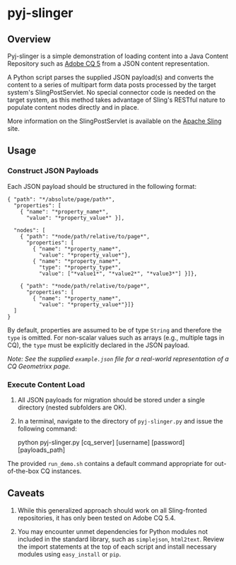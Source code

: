 # pyj-slinger

## Overview

Pyj-slinger is a simple demonstration of loading content into a Java Content Repository such as [Adobe CQ 5](http://www.day.com/) from a JSON content representation.

A Python script parses the supplied JSON payload(s) and converts the content to a series of multipart form data posts processed by the target system's SlingPostServlet. No special connector code is needed on the target system, as this method takes advantage of Sling's RESTful nature to populate content nodes directly and in place.

More information on the SlingPostServlet is available on the [Apache Sling](http://sling.apache.org/site/manipulating-content-the-slingpostservlet-servletspost.html) site.

## Usage

### Construct JSON Payloads

Each JSON payload should be structured in the following format:

    { "path": "*/absolute/page/path*",
      "properties": [
        { "name": "*property_name*",
          "value": "*property_value*" }],
    
      "nodes": [
        { "path": "*node/path/relative/to/page*",
          "properties": [
            { "name": "*property_name*",
              "value": "*property_value*"},
            { "name": "*property_name*",
              "type": "*property_type*",
              "value": ["*value1*", "*value2*", "*value3*"] }]},
    
        { "path": "*node/path/relative/to/page*",
          "properties": [
            { "name": "*property_name*",
              "value": "*property_value*"}]}
      ]
    }

By default, properties are assumed to be of type `String` and therefore the `type` is omitted. For non-scalar values such as arrays (e.g., multiple tags in CQ), the `type` must be explicitly declared in the JSON payload.

*Note: See the supplied `example.json` file for a real-world representation of a CQ Geometrixx page.*

### Execute Content Load

1. All JSON payloads for migration should be stored under a single directory (nested subfolders are OK).

2. In a terminal, navigate to the directory of `pyj-slinger.py` and issue the following command:

    python pyj-slinger.py [cq_server] [username] [password] [payloads_path]

The provided `run_demo.sh` contains a default command appropriate for out-of-the-box CQ instances.

## Caveats

1. While this generalized approach should work on all Sling-fronted repositories, it has only been tested on Adobe CQ 5.4.

2. You may encounter unmet dependencies for Python modules not included in the standard library, such as `simplejson`, `html2text`. Review the import statements at the top of each script and install necessary modules using `easy_install` or `pip`.